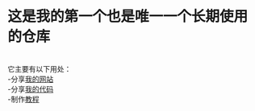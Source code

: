 <h1>这是我的<strong>第一个</strong>也是<strong>唯一一个</strong>长期使用的仓库</h1>
<title>简介</title>
<br>
它主要有以下用处：<br>
    -分享<a href='https://zhs141.github.io'>我的网站</a><br>
    -分享<a href='https://zhs141.github.io/file'>我的代码</a><br>
    -制作<a href='https://zhs141.github.io/Python_Teach'>教程</a>
